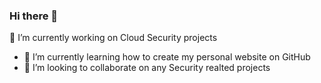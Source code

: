### Hi there 👋
🔭 I’m currently working on Cloud Security projects
- 🌱 I’m currently learning how to create my personal website on GitHub
- 👯 I’m looking to collaborate on any Security realted projects
<!--
**dariotrevino/dariotrevino** is a ✨ _special_ ✨ repository because its `README.md` (this file) appears on your GitHub profile.

Here are some ideas to get you started:

- 🔭 I’m currently working on ...
- 🌱 I’m currently learning ...
- 👯 I’m looking to collaborate on ...
- 🤔 I’m looking for help with ...
- 💬 Ask me about ...
- 📫 How to reach me: ...
- 😄 Pronouns: ...
- ⚡ Fun fact: ...
-->
